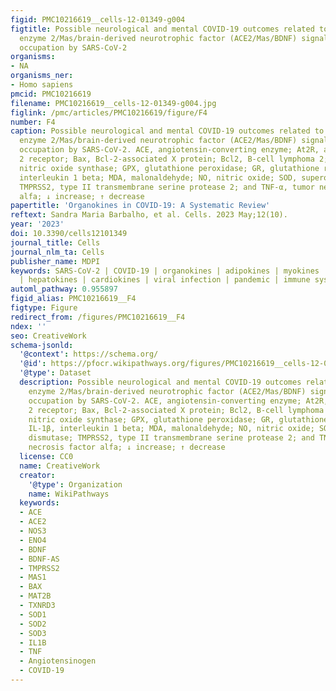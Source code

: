 ```yaml
---
figid: PMC10216619__cells-12-01349-g004
figtitle: Possible neurological and mental COVID-19 outcomes related to the angiotensin-converting
  enzyme 2/Mas/brain-derived neurotrophic factor (ACE2/Mas/BDNF) signaling pathway
  occupation by SARS-CoV-2
organisms:
- NA
organisms_ner:
- Homo sapiens
pmcid: PMC10216619
filename: PMC10216619__cells-12-01349-g004.jpg
figlink: /pmc/articles/PMC10216619/figure/F4
number: F4
caption: Possible neurological and mental COVID-19 outcomes related to the angiotensin-converting
  enzyme 2/Mas/brain-derived neurotrophic factor (ACE2/Mas/BDNF) signaling pathway
  occupation by SARS-CoV-2. ACE, angiotensin-converting enzyme; At2R, angiotensin
  2 receptor; Bax, Bcl-2-associated X protein; Bcl2, B-cell lymphoma 2; eNOS, endothelial
  nitric oxide synthase; GPX, glutathione peroxidase; GR, glutathione reductase; IL-1β,
  interleukin 1 beta; MDA, malonaldehyde; NO, nitric oxide; SOD, superoxide dismutase;
  TMPRSS2, type II transmembrane serine protease 2; and TNF-α, tumor necrosis factor
  alfa; ↓ increase; ↑ decrease
papertitle: 'Organokines in COVID-19: A Systematic Review'
reftext: Sandra Maria Barbalho, et al. Cells. 2023 May;12(10).
year: '2023'
doi: 10.3390/cells12101349
journal_title: Cells
journal_nlm_ta: Cells
publisher_name: MDPI
keywords: SARS-CoV-2 | COVID-19 | organokines | adipokines | myokines | osteokines
  | hepatokines | cardiokines | viral infection | pandemic | immune system
automl_pathway: 0.955897
figid_alias: PMC10216619__F4
figtype: Figure
redirect_from: /figures/PMC10216619__F4
ndex: ''
seo: CreativeWork
schema-jsonld:
  '@context': https://schema.org/
  '@id': https://pfocr.wikipathways.org/figures/PMC10216619__cells-12-01349-g004.html
  '@type': Dataset
  description: Possible neurological and mental COVID-19 outcomes related to the angiotensin-converting
    enzyme 2/Mas/brain-derived neurotrophic factor (ACE2/Mas/BDNF) signaling pathway
    occupation by SARS-CoV-2. ACE, angiotensin-converting enzyme; At2R, angiotensin
    2 receptor; Bax, Bcl-2-associated X protein; Bcl2, B-cell lymphoma 2; eNOS, endothelial
    nitric oxide synthase; GPX, glutathione peroxidase; GR, glutathione reductase;
    IL-1β, interleukin 1 beta; MDA, malonaldehyde; NO, nitric oxide; SOD, superoxide
    dismutase; TMPRSS2, type II transmembrane serine protease 2; and TNF-α, tumor
    necrosis factor alfa; ↓ increase; ↑ decrease
  license: CC0
  name: CreativeWork
  creator:
    '@type': Organization
    name: WikiPathways
  keywords:
  - ACE
  - ACE2
  - NOS3
  - ENO4
  - BDNF
  - BDNF-AS
  - TMPRSS2
  - MAS1
  - BAX
  - MAT2B
  - TXNRD3
  - SOD1
  - SOD2
  - SOD3
  - IL1B
  - TNF
  - Angiotensinogen
  - COVID-19
---
```

